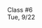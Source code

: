 <div class="lecture1">

<div class="column_date">
<p markdown="block">

Class #6 <br>
Tue, 9/22

</p>
</div>
<div class="column_materials">
<p markdown="block">



</p>
</div>

<div class="column_assign">
<p markdown="block">



</p>
</div>

</div>

